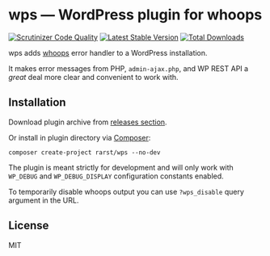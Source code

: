 # wps — WordPress plugin for whoops
[![Scrutinizer Code Quality](https://scrutinizer-ci.com/g/Rarst/wps/badges/quality-score.png?b=master)](https://scrutinizer-ci.com/g/Rarst/wps/?branch=master)
[![Latest Stable Version](https://poser.pugx.org/rarst/wps/v/stable)](https://packagist.org/packages/rarst/wps)
[![Total Downloads](https://poser.pugx.org/rarst/wps/downloads)](https://packagist.org/packages/rarst/wps)

wps adds [whoops](http://filp.github.io/whoops/) error handler to a WordPress installation. 

It makes error messages from PHP, `admin-ajax.php`, and WP REST API a _great_ deal more clear and convenient to work with.

## Installation

Download plugin archive from [releases section](https://github.com/Rarst/wps/releases).

Or install in plugin directory via [Composer](https://getcomposer.org/):

    composer create-project rarst/wps --no-dev

The plugin is meant strictly for development and will only work with `WP_DEBUG` and `WP_DEBUG_DISPLAY` configuration constants enabled.

To temporarily disable whoops output you can use `?wps_disable` query argument in the URL. 

## License

MIT